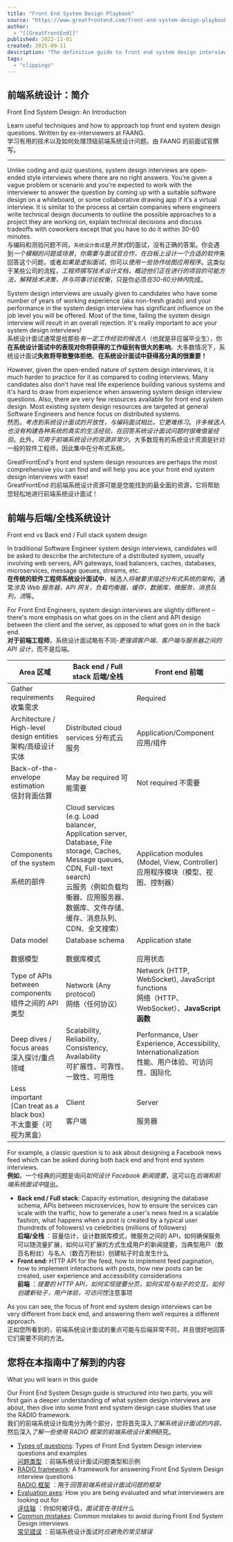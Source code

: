 ```yaml
---
title: "Front End System Design Playbook"
source: "https://www.greatfrontend.com/front-end-system-design-playbook/introduction"
author:
  - "[[GreatFrontEnd]]"
published: 2022-11-01
created: 2025-09-11
description: "The definitive guide to front end system design interviews. Learn useful techniques and how to approach the most common questions. Written by Ex-FAANG interviewers."
tags:
  - "clippings"
---
```

## 前端系统设计：简介
Front End System Design: An Introduction

Learn useful techniques and how to approach top front end system design questions. Written by ex-interviewers at FAANG.  
学习有用的技术以及如何处理顶级前端系统设计问题。由 FAANG 的前面试官撰写。

---

Unlike coding and quiz questions, system design interviews are open-ended style interviews where there are no right answers. You're given a vague problem or scenario and you're expected to work with the interviewer to answer the question by coming up with a suitable software design on a whiteboard, or some collaborative drawing app if it's a virtual interview. It is similar to the process at certain companies where engineers write technical design documents to outline the possible approaches to a project they are working on, explain technical decisions and discuss tradeoffs with coworkers except that you have to do it within 30-60 minutes.  
与编码和测验问题不同，`系统设计面试`是*开放式*的面试，没有正确的答案。你会遇到*一个模糊的问题或场景*，*你需要与面试官合作，在白板上设计一个合适的软件*来回答这个问题，或者*如果是虚拟面试*，你可以*使用一些协作绘图应用程序*。这类似于某些公司的流程，*工程师撰写技术设计文档，概述他们正在进行的项目的可能方法，解释技术决策，并与同事讨论权衡*，只是你必须*在30-60分钟内*完成。

System design interviews are usually given to candidates who have some number of years of working experience (aka non-fresh grads) and your performance in the system design interview has significant influence on the job level you will be offered. Most of the time, failing the system design interview will result in an overall rejection. It's really important to ace your system design interviews!  
系统设计面试通常是给那些*有一定工作经验的候选人*（也就是非应届毕业生），你**在系统设计面试中的表现对你将获得的工作级别有很大的影响**。大多数情况下，系统设计面试**失败将导致整体拒绝**。**在系统设计面试中获得高分真的很重要！**

However, given the open-ended nature of system design interviews, it is much harder to practice for it as compared to coding interviews. Many candidates also don't have real life experience building various systems and it's hard to draw from experience when answering system design interview questions. Also, there are very few resources available for front end system design. Most existing system design resources are targeted at general Software Engineers and hence focus on distributed systems.  
然而，*考虑到系统设计面试的开放性，与编码面试相比，它更难练习*。*许多候选人也没有构建各种系统的真实的生活经验，在回答系统设计面试问题时很难借鉴经验*。此外，*可用于前端系统设计的资源非常少*。大多数现有的系统设计资源是针对一般的软件工程师，因此集中在分布式系统。

GreatFrontEnd's front end system design resources are perhaps the most comprehensive you can find and will help you ace your front end system design interviews with ease!  
GreatFrontEnd 的前端系统设计资源可能是您能找到的最全面的资源，它将帮助您轻松地进行前端系统设计面试！

## 前端与后端/全栈系统设计
Front end vs Back end / Full stack system design 

In traditional Software Engineer system design interviews, candidates will be asked to describe the architecture of a distributed system, usually involving web servers, API gateways, load balancers, caches, databases, microservices, message queues, streams, etc.  
**在传统的软件工程师系统设计面试中**，候选人*将被要求描述分布式系统的架构*，通常*涉及 Web 服务器，API 网关，负载均衡器，缓存，数据库，微服务，消息队列，流*等。

For Front End Engineers, system design interviews are slightly different – there's more emphasis on what goes on in the client and API design between the client and the server, as opposed to what goes on in the back end.  
**对于前端工程师**，系统设计面试略有不同-*更强调客户端、客户端与服务器之间的 API 设计*，而不是后端。

| Area 区域                                                     | Back end / Full stack   后端/全栈                                                                                                                                                     | Front end 前端                                                                               |
| ----------------------------------------------------------- | --------------------------------------------------------------------------------------------------------------------------------------------------------------------------------- | ------------------------------------------------------------------------------------------ |
| Gather requirements <br>收集需求                                | Required                                                                                                                                                                          | Required                                                                                   |
| Architecture / High-level design entities   <br>架构/高级设计实体   | Distributed cloud services   分布式云服务                                                                                                                                               | Application/Component 应用/组件                                                                |
| Back-of-the-envelope estimation   <br>信封背面估算                | May be required 可能需要                                                                                                                                                              | Not required 不需要                                                                           |
| Components of the system <br><br>系统的部件                      | Cloud services (e.g. Load balancer, Application server, Database, File storage, Caches, Message queues, CDN, Full-text search)   <br>云服务（例如负载均衡器、应用服务器、数据库、文件存储、缓存、消息队列、CDN、全文搜索） | Application modules (Model, View, Controller)   <br>应用程序模块（模型、视图、控制器）                      |
| Data model <br><br>数据模型                                     | Database schema <br><br>数据库模式                                                                                                                                                     | Application state <br><br>应用状态                                                             |
| Type of APIs between components   <br>组件之间的 API 类型          | Network (Any protocol) <br>网络（任何协议）                                                                                                                                               | Network (HTTP, WebSocket), JavaScript functions   <br>网络（HTTP、WebSocket）、**JavaScript 函数** |
| Deep dives / focus areas   <br>深入探讨/重点领域                    | Scalability, Reliability, Consistency, Availability   <br>可扩展性、可靠性、一致性、可用性                                                                                                        | Performance, User Experience, Accessibility, Internationalization<br>性能、用户体验、可访问性、国际化      |
| Less important (Can treat as a black box)   <br>不太重要（可视为黑盒） | Client <br><br>客户端                                                                                                                                                                | Server <br><br>服务器                                                                         |

For example, a classic question is to ask about designing a Facebook news feed which can be asked during both back end and front end system interviews.  
**例如**，一个经典的问题是询问*如何设计 Facebook 新闻提要*，这可以在*后端和前端系统面试中*提出。

- **Back end / Full stack**: Capacity estimation, designing the database schema, APIs between microservices, how to ensure the services can scale with the traffic, how to generate a user's news feed in a scalable fashion, what happens when a post is created by a typical user (hundreds of followers) vs celebrities (millions of followers)  
	**后端/全栈** ：容量估计，设计数据库模式，微服务之间的 API，如何确保服务可以随流量扩展，如何以可扩展的方式生成用户的新闻提要，当典型用户（数百名粉丝）与名人（数百万粉丝）创建帖子时会发生什么
- **Front end**: HTTP API for the feed, how to implement feed pagination, how to implement interactions with posts, how new posts can be created, user experience and accessibility considerations  
	**前端** ：*提要的 HTTP API，如何实现提要分页，如何实现与帖子的交互，如何创建新帖子，用户体验，可访问性*注意事项

As you can see, the focus of front end system design interviews can be very different from back end, and answering them well requires a different approach.  
正如您所看到的，前端系统设计面试的重点可能与后端非常不同，并且很好地回答它们需要不同的方法。

## 您将在本指南中了解到的内容
What you will learn in this guide 

Our Front End System Design guide is structured into two parts, you will first gain a deeper understanding of what system design interviews are about, then dive into some front end system design case studies that use the RADIO framework.  
我们的前端系统设计指南分为两个部分，您将首先深入*了解系统设计面试的内容*，然后深入*了解一些使用 RADIO 框架的前端系统设计案例*研究。

- [Types of questions](https://www.greatfrontend.com/system-design/types-of-questions): Types of Front End System Design interview questions and examples  
	[问题类型](https://www.greatfrontend.com/system-design/types-of-questions) ：前端系统设计面试问题类型和示例
- [RADIO framework](https://www.greatfrontend.com/system-design/framework): A framework for answering Front End System Design interview questions  
	[RADIO 框架](https://www.greatfrontend.com/system-design/framework) ：用于*回答前端系统设计面试问题的框架*
- [Evaluation axes](https://www.greatfrontend.com/system-design/evaluation-axes): How you are being evaluated and what interviewers are looking out for  
	[评估轴](https://www.greatfrontend.com/system-design/evaluation-axes) ：你如何被评估，*面试官在寻找什么*
- [Common mistakes](https://www.greatfrontend.com/system-design/common-mistakes): Common mistakes to avoid during Front End System Design interviews  
	[常见错误](https://www.greatfrontend.com/system-design/common-mistakes) ：前端系统设计面试时*应避免的常见错误*

